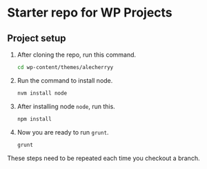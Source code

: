 # Starter repo for WP Projects

## Project setup

1.  After cloning the repo, run this command.
    ```bash
    cd wp-content/themes/alecherryy
    ```
2.  Run the command to install node.
    ```bash
    nvm install node
    ```
3.  After installing node `node`, run this.
    ```bash
    npm install
    ```
4.  Now you are ready to run `grunt`.
    ```bash
    grunt
    ```
These steps need to be repeated each time you checkout a branch.